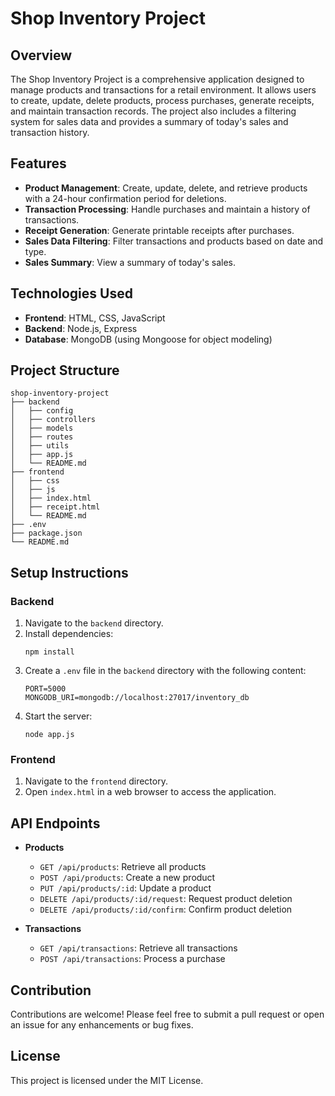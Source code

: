 # Shop Inventory Project

## Overview
The Shop Inventory Project is a comprehensive application designed to manage products and transactions for a retail environment. It allows users to create, update, delete products, process purchases, generate receipts, and maintain transaction records. The project also includes a filtering system for sales data and provides a summary of today's sales and transaction history.

## Features
- **Product Management**: Create, update, delete, and retrieve products with a 24-hour confirmation period for deletions.
- **Transaction Processing**: Handle purchases and maintain a history of transactions.
- **Receipt Generation**: Generate printable receipts after purchases.
- **Sales Data Filtering**: Filter transactions and products based on date and type.
- **Sales Summary**: View a summary of today's sales.

## Technologies Used
- **Frontend**: HTML, CSS, JavaScript
- **Backend**: Node.js, Express
- **Database**: MongoDB (using Mongoose for object modeling)

## Project Structure
```
shop-inventory-project
├── backend
│   ├── config
│   ├── controllers
│   ├── models
│   ├── routes
│   ├── utils
│   ├── app.js
│   └── README.md
├── frontend
│   ├── css
│   ├── js
│   ├── index.html
│   ├── receipt.html
│   └── README.md
├── .env
├── package.json
└── README.md
```

## Setup Instructions

### Backend
1. Navigate to the `backend` directory.
2. Install dependencies:
   ```
   npm install
   ```
3. Create a `.env` file in the `backend` directory with the following content:
   ```
   PORT=5000
   MONGODB_URI=mongodb://localhost:27017/inventory_db
   ```
4. Start the server:
   ```
   node app.js
   ```

### Frontend
1. Navigate to the `frontend` directory.
2. Open `index.html` in a web browser to access the application.

## API Endpoints
- **Products**
  - `GET /api/products`: Retrieve all products
  - `POST /api/products`: Create a new product
  - `PUT /api/products/:id`: Update a product
  - `DELETE /api/products/:id/request`: Request product deletion
  - `DELETE /api/products/:id/confirm`: Confirm product deletion

- **Transactions**
  - `GET /api/transactions`: Retrieve all transactions
  - `POST /api/transactions`: Process a purchase

## Contribution
Contributions are welcome! Please feel free to submit a pull request or open an issue for any enhancements or bug fixes.

## License
This project is licensed under the MIT License.